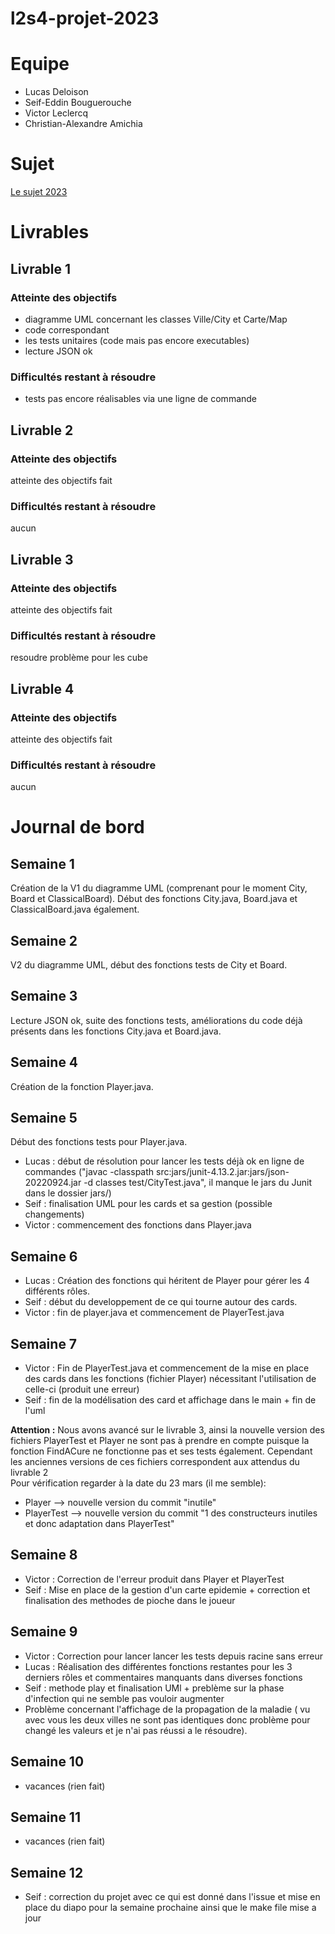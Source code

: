 # l2s4-projet-2023

# Equipe

- Lucas Deloison
- Seif-Eddin Bouguerouche
- Victor Leclercq
- Christian-Alexandre Amichia

# Sujet

[Le sujet 2023](https://www.fil.univ-lille.fr/~varre/portail/l2s4-projet/sujet2023.pdf)

# Livrables

## Livrable 1

### Atteinte des objectifs

- diagramme UML concernant les classes Ville/City et Carte/Map
- code correspondant
- les tests unitaires (code mais pas encore executables)
- lecture JSON ok

### Difficultés restant à résoudre

- tests pas encore réalisables via une ligne de commande

## Livrable 2

### Atteinte des objectifs

atteinte des objectifs fait

### Difficultés restant à résoudre

aucun

## Livrable 3

### Atteinte des objectifs

atteinte des objectifs fait

### Difficultés restant à résoudre

resoudre problème pour les cube

## Livrable 4

### Atteinte des objectifs

atteinte des objectifs fait

### Difficultés restant à résoudre

aucun

# Journal de bord

## Semaine 1

Création de la V1 du diagramme UML (comprenant pour le moment City, Board et ClassicalBoard).
Début des fonctions City.java, Board.java et ClassicalBoard.java également.

## Semaine 2

V2 du diagramme UML, début des fonctions tests de City et Board.

## Semaine 3

Lecture JSON ok, suite des fonctions tests, améliorations du code déjà présents dans les fonctions City.java et Board.java.

## Semaine 4

Création de la fonction Player.java.

## Semaine 5

Début des fonctions tests pour Player.java.
* Lucas : début de résolution pour lancer les tests déjà ok en ligne de commandes ("javac -classpath src:jars/junit-4.13.2.jar:jars/json-20220924.jar -d classes test/CityTest.java", il manque le jars du Junit dans le dossier jars/)
* Seif : finalisation UML pour les cards et sa gestion (possible changements)
* Victor : commencement des fonctions dans Player.java

## Semaine 6

* Lucas : Création des fonctions qui héritent de Player pour gérer les 4 différents rôles.
* Seif : début du developpement de ce qui tourne autour des cards.
* Victor : fin de player.java et commencement de PlayerTest.java

## Semaine 7

* Victor : Fin de PlayerTest.java et commencement de la mise en place des cards dans les fonctions (fichier Player) nécessitant l'utilisation de celle-ci (produit une erreur)
* Seif : fin de la modélisation des card et affichage dans le main + fin de l'uml


__Attention :__  Nous avons avancé sur le livrable 3, ainsi la nouvelle version des fichiers PlayerTest et Player ne sont pas à prendre en compte puisque la fonction FindACure ne fonctionne pas et ses tests également. Cependant les anciennes versions de ces fichiers correspondent aux attendus du livrable 2     
Pour vérification regarder à la date du 23 mars (il me semble):
* Player --> nouvelle version du commit "inutile"
* PlayerTest --> nouvelle version du commit "1 des constructeurs inutiles et donc adaptation dans PlayerTest"

## Semaine 8

* Victor : Correction de l'erreur produit dans Player et PlayerTest 
* Seif :  Mise en place de la gestion d'un carte epidemie + correction et finalisation des methodes de pioche dans le joueur

## Semaine 9
* Victor : Correction pour lancer lancer les tests depuis racine sans erreur
* Lucas : Réalisation des différentes fonctions restantes pour les 3 derniers rôles et commentaires manquants dans diverses fonctions
* Seif : methode play et finalisation UMl + preblème sur la phase d'infection qui ne semble pas vouloir augmenter 
* Problème concernant l'affichage de la propagation de la maladie ( vu avec vous les deux villes ne sont pas identiques donc problème pour changé les valeurs et je n'ai pas réussi a le résoudre).

## Semaine 10

* vacances (rien fait)

## Semaine 11

* vacances (rien fait)

## Semaine 12

* Seif : correction du projet avec ce qui est donné dans l'issue et mise en place du diapo pour la semaine prochaine ainsi que le make file mise a jour 